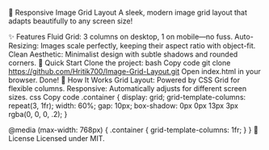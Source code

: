 📸 Responsive Image Grid Layout
A sleek, modern image grid layout that adapts beautifully to any screen size!

✨ Features
Fluid Grid: 3 columns on desktop, 1 on mobile—no fuss.
Auto-Resizing: Images scale perfectly, keeping their aspect ratio with object-fit.
Clean Aesthetic: Minimalist design with subtle shadows and rounded corners.
🚀 Quick Start
Clone the project:
bash
Copy code
git clone https://github.com/Hritik700/Image-Grid-Layout.git
Open index.html in your browser. Done!
🔧 How It Works
Grid Layout: Powered by CSS Grid for flexible columns.
Responsive: Automatically adjusts for different screen sizes.
css
Copy code
.container {
    display: grid;
    grid-template-columns: repeat(3, 1fr);
    width: 60%;
    gap: 10px;
    box-shadow: 0px 0px 13px 3px rgba(0, 0, 0, .2);
}

@media (max-width: 768px) {
    .container {
        grid-template-columns: 1fr;
    }
}
📝 License
Licensed under MIT.

